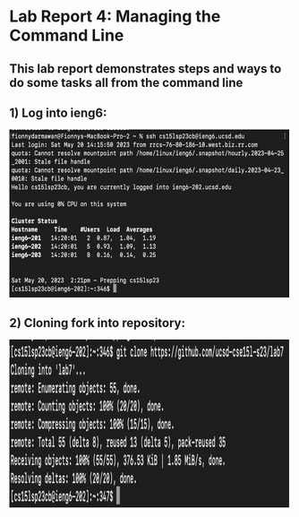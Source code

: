 # Lab Report 4: Managing the Command Line
## This lab report demonstrates steps and ways to do some tasks all from the command line

## 1) Log into ieng6:

<img src="ieng6.png" width="500" height="300">

## 2) Cloning fork into repository:

<img src="clonefork.png" width="500" height="300">

